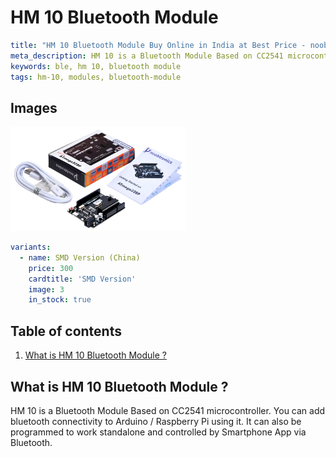 # HM 10 Bluetooth Module	

``` yaml
title: "HM 10 Bluetooth Module Buy Online in India at Best Price - noobtronics"
meta_description: HM 10 is a Bluetooth Module Based on CC2541 microcontroller. Purchase now with free delivery and cash on delivery options all over India.
keywords: ble, hm 10, bluetooth module
tags: hm-10, modules, bluetooth-module

```


## Images
<p float="left">
  <img alt="Arduino Uno with USB Cable" 
       src="/storage/product/arduino-uno/arduino-uno-dip-with-usb-cable.png" width="280" 
   />
</p>

``` yaml
variants:
  - name: SMD Version (China)
    price: 300
    cardtitle: 'SMD Version'
    image: 3
    in_stock: true
```

## Table of contents
1. [What is HM 10 Bluetooth Module ?](#What-is-HM-10-Bluetooth-Module)

<a name="What-is-HM-10-Bluetooth-Module"></a>
## What is HM 10 Bluetooth Module ? 
HM 10 is a Bluetooth Module Based on CC2541 microcontroller. You can add bluetooth connectivity to Arduino / Raspberry Pi using it. It can also be programmed to work standalone and controlled by Smartphone App via Bluetooth.
